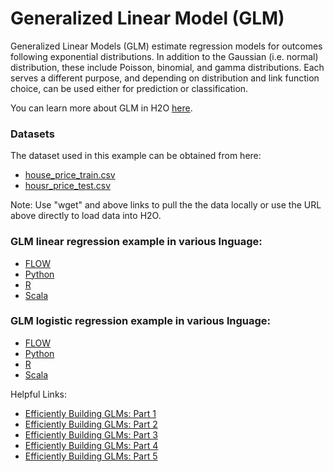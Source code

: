 # Generalized Linear Model  (GLM)  # 

Generalized Linear Models (GLM) estimate regression models for outcomes following exponential distributions. In addition to the Gaussian (i.e. normal) distribution, these include Poisson, binomial, and gamma distributions. Each serves a different purpose, and depending on distribution and link function choice, can be used either for prediction or classification.

You can learn more about GLM in H2O [here](http://docs.h2o.ai/h2o/latest-stable/h2o-docs/data-science/glm.html).

### Datasets ###
The dataset used in this example can be obtained from here:
 - [house_price_train.csv](https://raw.githubusercontent.com/Avkash/mldl/master/data/house_price_train.csv)
 - [housr_price_test.csv](https://raw.githubusercontent.com/Avkash/mldl/master/data/house_price_test.csv)

Note: Use "wget" and above links to pull the the data locally or use the URL above directly to load data into H2O.

### GLM linear regression example in various lnguage: ### 

- [FLOW](https://github.com/Avkash/mldl/blob/master/orgs/h2o/guide/algo/glm/h2o_algo_glm_flow.md)
- [Python](https://github.com/Avkash/mldl/blob/master/orgs/h2o/guide/algo/glm/h2o_algo_glm_python.md)
- [R](https://github.com/Avkash/mldl/blob/master/orgs/h2o/guide/algo/glm/h2o_algo_glm_r.md)
- [Scala](https://github.com/Avkash/mldl/blob/master/orgs/h2o/guide/algo/glm/h2o_algo_glm_scala.md)


### GLM logistic regression example in various lnguage: ### 

- [FLOW](https://github.com/Avkash/mldl/blob/master/orgs/h2o/guide/algo/glm/h2o_algo_glm_log_flow.md)
- [Python](https://github.com/Avkash/mldl/blob/master/orgs/h2o/guide/algo/glm/h2o_algo_glm_log_python.md)
- [R](https://github.com/Avkash/mldl/blob/master/orgs/h2o/guide/algo/glm/h2o_algo_glm_log_R.md)
- [Scala](https://github.com/Avkash/mldl/blob/master/orgs/h2o/guide/algo/glm/h2o_algo_glm_log_scala.md)


Helpful Links:
- [Efficiently Building GLMs: Part 1](https://colinpriest.com/2015/07/10/efficiently-building-glms-part-1/)
- [Efficiently Building GLMs: Part 2](https://colinpriest.com/2015/07/17/efficiently-building-glms-part-2/)
- [Efficiently Building GLMs: Part 3](https://colinpriest.com/2015/07/31/efficiently-building-glms-part-3-2/)
- [Efficiently Building GLMs: Part 4](https://colinpriest.com/2015/08/08/efficiently-building-glms-part-4-2/)
- [Efficiently Building GLMs: Part 5](https://colinpriest.com/2015/08/19/efficiently-building-glms-part-5/)
